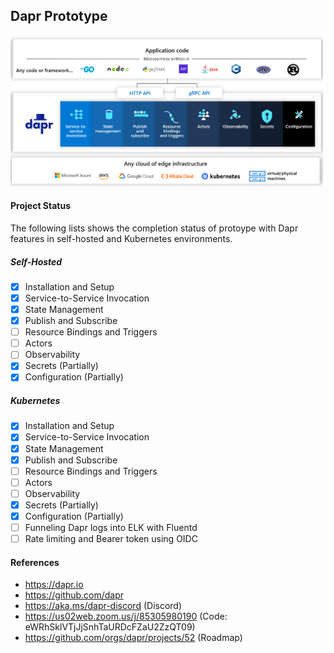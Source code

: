## Dapr Prototype

![Architecture](/images/architecture.png)

#### Project Status

The following lists shows the completion status of protoype with Dapr features in self-hosted and Kubernetes environments.

##### Self-Hosted

- [x] Installation and Setup
- [x] Service-to-Service Invocation
- [x] State Management
- [x] Publish and Subscribe
- [ ] Resource Bindings and Triggers
- [ ] Actors
- [ ] Observability
- [x] Secrets (Partially)
- [x] Configuration (Partially)

##### Kubernetes

- [x] Installation and Setup
- [x] Service-to-Service Invocation
- [x] State Management
- [x] Publish and Subscribe
- [ ] Resource Bindings and Triggers
- [ ] Actors
- [ ] Observability
- [x] Secrets (Partially)
- [x] Configuration (Partially)
- [ ] Funneling Dapr logs into ELK with Fluentd
- [ ] Rate limiting and Bearer token using OIDC

#### References

- https://dapr.io
- https://github.com/dapr
- https://aka.ms/dapr-discord (Discord)
- https://us02web.zoom.us/j/85305980190 (Code: eWRhSklVTjJjSnhTaURDcFZaU2ZzQT09)
- https://github.com/orgs/dapr/projects/52 (Roadmap)